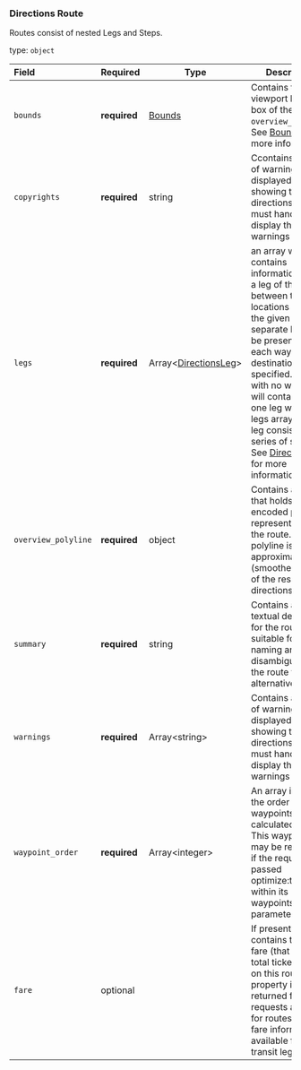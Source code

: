 <!--- This is a generated file, do not edit! -->
<!--- [START maps_http_schema_directionsroute] -->
<h3 class="schema-object" id="DirectionsRoute">Directions Route</h3>

Routes consist of nested Legs and Steps.

type: `object`

| Field               | Required     | Type                                                         | Description                                                                                                                                                                                                                                                                                                                                                                              |
| :------------------ | ------------ | ------------------------------------------------------------ | ---------------------------------------------------------------------------------------------------------------------------------------------------------------------------------------------------------------------------------------------------------------------------------------------------------------------------------------------------------------------------------------- |
| `bounds`            | **required** | [Bounds](#Bounds "Bounds")                                   | Contains the viewport bounding box of the `overview_polyline`. See [Bounds](#Bounds "Bounds") for more information.                                                                                                                                                                                                                                                                      |
| `copyrights`        | **required** | string                                                       | Ccontains an array of warnings to be displayed when showing these directions. You must handle and display these warnings yourself.                                                                                                                                                                                                                                                       |
| `legs`              | **required** | Array&lt;[DirectionsLeg](#DirectionsLeg "DirectionsLeg")&gt; | an array which contains information about a leg of the route, between two locations within the given route. A separate leg will be present for each waypoint or destination specified. (A route with no waypoints will contain exactly one leg within the legs array.) Each leg consists of a series of steps. See [DirectionsLeg](#DirectionsLeg "DirectionsLeg") for more information. |
| `overview_polyline` | **required** | object                                                       | Contains an object that holds an encoded polyline representation of the route. This polyline is an approximate (smoothed) path of the resulting directions.                                                                                                                                                                                                                              |
| `summary`           | **required** | string                                                       | Contains a short textual description for the route, suitable for naming and disambiguating the route from alternatives.                                                                                                                                                                                                                                                                  |
| `warnings`          | **required** | Array&lt;string&gt;                                          | Contains an array of warnings to be displayed when showing these directions. You must handle and display these warnings yourself.                                                                                                                                                                                                                                                        |
| `waypoint_order`    | **required** | Array&lt;integer&gt;                                         | An array indicating the order of any waypoints in the calculated route. This waypoints may be reordered if the request was passed optimize:true within its waypoints parameter.                                                                                                                                                                                                          |
| `fare`              | optional     |                                                              | If present, contains the total fare (that is, the total ticket costs) on this route. This property is only returned for transit requests and only for routes where fare information is available for all transit legs.                                                                                                                                                                   |

<!--- [END maps_http_schema_directionsroute] -->